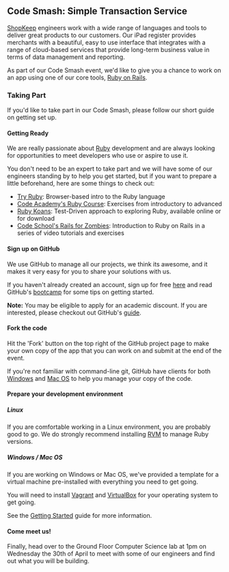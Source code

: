 ## Code Smash: Simple Transaction Service

[ShopKeep][shopkeep] engineers work with a wide range of languages and tools to deliver
great products to our customers. Our iPad register provides merchants with a
beautiful, easy to use interface that integrates with a range of cloud-based
services that provide long-term business value in terms of data management and
reporting.

As part of our Code Smash event, we'd like to give you a chance to work on an
app using one of our core tools, [Ruby on Rails][rails].

### Taking Part

If you'd like to take part in our Code Smash, please follow our short guide
on getting set up.

#### Getting Ready

We are really passionate about [Ruby][ruby] development and are always looking
for opportunities to meet developers who use or aspire to use it.

You don't need to be an expert to take part and we will have some of our
engineers standing by to help you get started, but if you want to prepare a
little beforehand, here are some things to check out:

- [Try Ruby][tryruby]: Browser-based intro to the Ruby language
- [Code Academy's Ruby Course][codeacademy]: Exercises from introductory to advanced
- [Ruby Koans][rubykoans]: Test-Driven approach to exploring Ruby, available online or for download
- [Code School's Rails for Zombies][railsforzombies]: Introduction to Ruby on Rails in a series of video tutorials and exercises

#### Sign up on GitHub

We use GitHub to manage all our projects, we think its awesome, and it makes it
very easy for you to share your solutions with us.

If you haven't already created an account, sign up for free [here][github-signup]
and read GitHub's [bootcamp][github-bootcamp] for some tips on getting started.

__Note:__ You may be eligible to apply for an academic discount. If you are
interested, please checkout out GitHub's [guide][github-academic-signup].

#### Fork the code

Hit the 'Fork' button on the top right of the GitHub project page to make your
own copy of the app that you can work on and submit at the end of the event.

If you're not familiar with command-line git, GitHub have clients for both
[Windows][github-windows] and [Mac OS][github-mac] to help you manage your
copy of the code.

#### Prepare your development environment

##### Linux

If you are comfortable working in a Linux environment, you are probably good to
go. We do strongly recommend installing [RVM][rvm] to manage Ruby versions.

##### Windows / Mac OS

If you are working on Windows or Mac OS, we've provided a template for a
virtual machine pre-installed with everything you need to get going.

You will need to install [Vagrant][vagrant] and [VirtualBox][virtualbox] for
your operating system to get going.

See the [Getting Started](doc/GETTING_STARTED.md) guide for more information.

#### Come meet us!

Finally, head over to the Ground Floor Computer Science lab at 1pm on Wednesday
the 30th of April to meet with some of our engineers and find out what you
will be building.

[shopkeep]: http://www.shopkeep.com  'ShopKeep POS'

[ruby]: https://www.ruby-lang.org 'Ruby Programming Language'
[rails]: http://rubyonrails.org 'Ruby on Rails'

[tryruby]: http://tryruby.org 'Try Ruby'
[rubykoans]: http://rubykoans.com 'Ruby Koans'
[codeacademy]: http://www.codecademy.com/tracks/ruby 'Learn Ruby Programming'
[railsforzombies]: http://railsforzombies.org 'Rails for Zombies'

[github-signup]: https://github.com/join 'Join GitHub'
[github-academic-signup]: https://education.github.com 'GitHub Education'

[github-bootcamp]: https://help.github.com/categories/54/articles 'GitHub Bootcamp'
[github-windows]: https://windows.github.com 'GitHub for Windows'
[github-mac]: https://mac.github.com 'GitHub for Mac'

[rvm]: http://rvm.io 'Ruby Version Manager'
[vagrant]: http://www.vagrantup.com 'Vagrant'
[virtualbox]: https://www.virtualbox.org 'VirtualBox'
